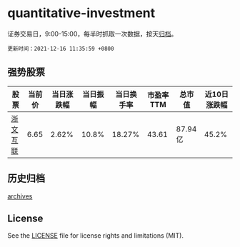 # quantitative-investment

证券交易日，9:00-15:00，每半时抓取一次数据，按天[归档](archives)。

`更新时间：2021-12-16 11:35:59 +0800`

## 强势股票

|股票|当前价|当日涨跌幅|当日振幅|当日换手率|市盈率TTM|总市值|近10日涨跌幅|
|----|----|----|----|----|----|----|----|
|[浙文互联](https://xueqiu.com/S/SH600986)|6.65|2.62%|10.8%|18.27%|43.61|87.94亿|45.2%|

## 历史归档

[archives](archives)

## License

See the [LICENSE](LICENSE) file for license rights and limitations (MIT).